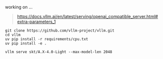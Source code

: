 working on ...

> https://docs.vllm.ai/en/latest/serving/openai_compatible_server.html#extra-parameters_1

```
git clone https://github.com/vllm-project/vllm.git          
cd vllm                                
uv pip install -r requirements/cpu.txt
uv pip install -e .
```

```
vllm serve skt/A.X-4.0-Light --max-model-len 2048
```